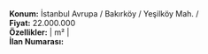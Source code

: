 ## 

**Konum:** İstanbul Avrupa / Bakırköy / Yeşilköy Mah. /  
**Fiyat:** 22.000.000  
**Özellikler:**  |  m² |   
**İlan Numarası:** 
